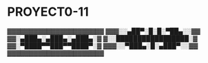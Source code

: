 # PROYECT0-11

▓▓▓▓▓▓▓▓▓▓▓▓▓▓▓▓▓▓▓▓▓▓
▓▓▓░░▄██▀░█░█░▀██▄░░▓▓
▓▓░▄███▄░▄███▄░▄███▄░▓
▓░░█████████████████░▓
▓▓░▀████▀▀███▀▀████▀░▓
▓▓▓░░▀███▄░█░▄███▀░░▓▓
▓▓▓▓▓▓▓▓▓▓▓▓▓▓▓▓▓▓▓▓▓▓
